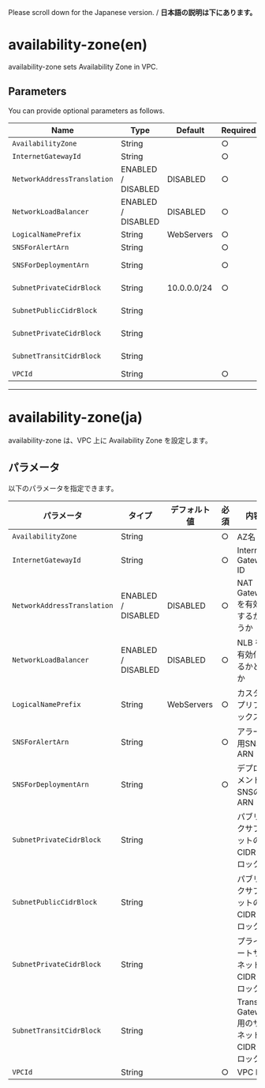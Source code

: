 Please scroll down for the Japanese version. / **日本語の説明は下にあります。**

# availability-zone(en)

availability-zone sets Availability Zone in VPC.

## Parameters

You can provide optional parameters as follows.

| Name | Type | Default | Required | Details | 
| --- | --- | --- | --- | --- |
| `AvailabilityZone` | String | | ○ | The Availability Zone name |
| `InternetGatewayId` | String | | ○ | The Internet Gateway Id |
| `NetworkAddressTranslation` | ENABLED / DISABLED | DISABLED　| ○ | Enable or disable NetworkAddressTranslation (NAT) |
| `NetworkLoadBalancer` | ENABLED / DISABLED | DISABLED　| ○ | Enable or disable Network LoadBalaner |
| `LogicalNamePrefix` | String | WebServers | ○ | The custom prefix name |
| `SNSForAlertArn` | String | | ○ | The ARN of SNS for alert |
| `SNSForDeploymentArn` | String | | ○ | The ARN of SNS for development |
| `SubnetPrivateCidrBlock` | String | 10.0.0.0/24 | ○ | The Private subnet CIDR block |
| `SubnetPublicCidrBlock` | String | | | The Public subnet CIDR block |
| `SubnetPrivateCidrBlock` | String | | | The Private subnet CIDR block |
| `SubnetTransitCidrBlock` | String | | | The transit subnet CIDR block |
| `VPCId` | String | | ○ | The VPC id |

---------------------------------------

# availability-zone(ja)

availability-zone は、VPC 上に Availability Zone を設定します。

## パラメータ

以下のパラメータを指定できます。

| パラメータ | タイプ | デフォルト値 | 必須 | 内容 | 
| --- | --- | --- | --- | --- |
| `AvailabilityZone` | String | | ○ | AZ名 |
| `InternetGatewayId` | String | | ○ | Internet Gateway ID |
| `NetworkAddressTranslation` | ENABLED / DISABLED | DISABLED　| ○ | NAT Gateway を有効化するかどうか |
| `NetworkLoadBalancer` | ENABLED / DISABLED | DISABLED　| ○ | NLB を有効化するかどうか |
| `LogicalNamePrefix` | String | WebServers | ○ | カスタムプリフィックス名 |
| `SNSForAlertArn` | String | | ○ | アラート用SNSのARN |
| `SNSForDeploymentArn` | String | | ○ | デプロイメント用SNSのARN |
| `SubnetPrivateCidrBlock` | String | | | パブリックサブネットのCIDRブロック |
| `SubnetPublicCidrBlock` | String | | | パブリックサブネットのCIDRブロック |
| `SubnetPrivateCidrBlock` | String | | | プライベートサブネットのCIDRブロック |
| `SubnetTransitCidrBlock` | String | | | Transit Gateway用のサブネットのCIDRブロック |
| `VPCId` | String | | ○ | VPC ID |